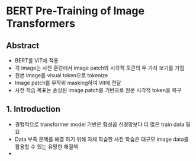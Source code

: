 # BERT Pre-Training of Image Transformers

## Abstract

- BERT를 ViT에 적용
- 각 image는 사전 훈련에서 image patch와 시각적 토큰의 두 가지 보기를 가짐
- 원본 image를 visual token으로 tokenize
- Image patch를 무작위 masking하여 Vit에 전달
- 사전 학습 목표는 손상된 image patch를 기반으로 원본 시각적 token을 복구

## 1. Introduction

- 경험적으로 transformer model 기반은 합성곱 신경망보다 더 많은 train data 필요
- Data 부족 문제를 해결 하기 위해 자체 학습한 사전 학습은 대규모 image data를 활용할 수 있는 유망한 해결책
- 
